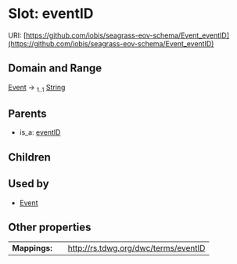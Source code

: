 
# Slot: eventID



URI: [https://github.com/iobis/seagrass-eov-schema/Event_eventID](https://github.com/iobis/seagrass-eov-schema/Event_eventID)


## Domain and Range

[Event](Event.md) &#8594;  <sub>1..1</sub> [String](types/String.md)

## Parents

 *  is_a: [eventID](eventID.md)

## Children


## Used by

 * [Event](Event.md)

## Other properties

|  |  |  |
| --- | --- | --- |
| **Mappings:** | | http://rs.tdwg.org/dwc/terms/eventID |